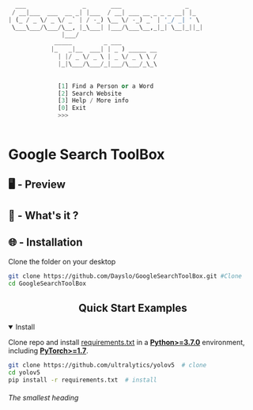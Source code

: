   ``` py
    ___                _       ___                  _     
   / __|___  ___  __ _| |___  / __| ___ __ _ _ _ __| |_   
  | (_ / _ \/ _ \/ _` | / -_) \__ \/ -_) _` | '_/ _| ' \  
   \___\___/\___/\__, |_\___| |___/\___\__,_|_| \__|_||_| 
                 |___/                                    
               _____         _ ___                        
              |_   _|__  ___| | _ ) _____ __              
                | |/ _ \/ _ \ | _ \/ _ \ \ /              
                |_|\___/\___/_|___/\___/_\_\              
                                                                       
                                                                    
                [1] Find a Person or a Word
                [2] Search Website
                [3] Help / More info
                [0] Exit
                >>> 
                    
  ```
   
   
   
   




# Google Search ToolBox
## :desktop_computer: - Preview
## :open_book: - What's it ?
## :globe_with_meridians: - Installation
Clone the folder on your desktop
```bash
git clone https://github.com/Dayslo/GoogleSearchToolBox.git #Clone
cd GoogleSearchToolBox
```
## <div align="center">Quick Start Examples</div>

<details open>
<summary>Install</summary>

Clone repo and install [requirements.txt](https://github.com/ultralytics/yolov5/blob/master/requirements.txt) in a
[**Python>=3.7.0**](https://www.python.org/) environment, including
[**PyTorch>=1.7**](https://pytorch.org/get-started/locally/).

```bash
git clone https://github.com/ultralytics/yolov5  # clone
cd yolov5
pip install -r requirements.txt  # install
```

</details>

###### The smallest heading
